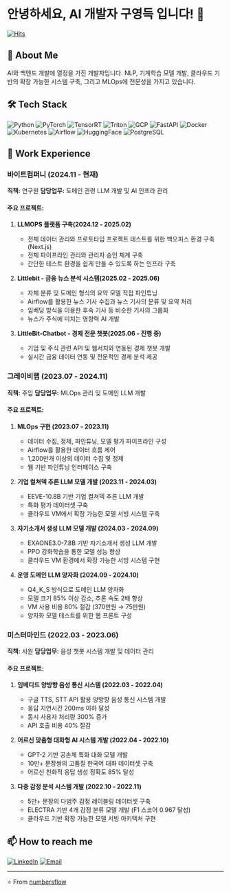 # 안녕하세요, AI 개발자 구영득 입니다! 👋
[![Hits](https://hits.seeyoufarm.com/api/count/incr/badge.svg?url=https%3A%2F%2Fgithub.com%2Fnumbersflow&count_bg=%2379C83D&title_bg=%23555555&icon=&icon_color=%23E7E7E7&title=hits&edge_flat=false)](https://hits.seeyoufarm.com)

## 🚀 About Me
AI와 백엔드 개발에 열정을 가진 개발자입니다. NLP, 기계학습 모델 개발, 클라우드 기반의 확장 가능한 시스템 구축, 그리고 MLOps에 전문성을 가지고 있습니다.

## 🛠 Tech Stack
![Python](https://img.shields.io/badge/-Python-3776AB?style=flat-square&logo=Python&logoColor=white)
![PyTorch](https://img.shields.io/badge/-PyTorch-EE4C2C?style=flat-square&logo=PyTorch&logoColor=white)
![TensorRT](https://img.shields.io/badge/-TensorRT-76B900?style=flat-square&logo=nvidia&logoColor=white)
![Triton](https://img.shields.io/badge/-Triton-76B900?style=flat-square&logo=nvidia&logoColor=white)
![GCP](https://img.shields.io/badge/-GCP-4285F4?style=flat-square&logo=google-cloud&logoColor=white)
![FastAPI](https://img.shields.io/badge/-FastAPI-009688?style=flat-square&logo=fastapi&logoColor=white)
![Docker](https://img.shields.io/badge/-Docker-2496ED?style=flat-square&logo=docker&logoColor=white)
![Kubernetes](https://img.shields.io/badge/-Kubernetes-326CE5?style=flat-square&logo=kubernetes&logoColor=white)
![Airflow](https://img.shields.io/badge/-Airflow-017CEE?style=flat-square&logo=apache-airflow&logoColor=white)
![HuggingFace](https://img.shields.io/badge/-HuggingFace-FFD21E?style=flat-square&logo=huggingface&logoColor=black)
![PostgreSQL](https://img.shields.io/badge/-PostgreSQL-336791?style=flat-square&logo=postgresql&logoColor=white)

## 💼 Work Experience

### 바이트컴퍼니 (2024.11 - 현재)
**직책:** 연구원
**담당업무:** 도메인 관련 LLM 개발 및 AI 인프라 관리

#### 주요 프로젝트:

1. **LLMOPS 플랫폼 구축(2024.12 - 2025.02)**
   - 전체 데이터 관리와 프로토타입 프로젝트 테스트를 위한 백오피스 환경 구축 (Next.js)
   - 전체 파이프라인 관리와 관리자 승인 체계 구축
   - 간단한 테스트 환경을 쉽게 만들 수 있도록 하는 인프라 구축

2. **Littlebit - 금융 뉴스 분석 시스템(2025.02 - 2025.06)**
   - 자체 분류 및 도메인 형식의 요약 모델 직접 파인튜닝
   - Airflow를 활용한 뉴스 기사 수집과 뉴스 기사의 분류 및 요약 처리
   - 임베딩 방식을 이용한 후속 기사 등 비슷한 기사의 그룹화
   - 뉴스가 주식에 미치는 영향력 AI 개발

3. **LittleBit-Chatbot - 경제 전문 챗봇(2025.06 - 진행 중)**
   - 기업 및 주식 관련 API 및 웹서치와 연동된 경제 챗봇 개발
   - 실시간 금융 데이터 연동 및 전문적인 경제 분석 제공

### 그레이비랩 (2023.07 - 2024.11)
**직책:** 주임
**담당업무:** MLOps 관리 및 도메인 LLM 개발

#### 주요 프로젝트:

1. **MLOps 구현 (2023.07 - 2023.11)**
   - 데이터 수집, 정제, 파인튜닝, 모델 평가 파이프라인 구성
   - Airflow를 활용한 데이터 흐름 제어
   - 1,200만개 이상의 데이터 수집 및 정제
   - 웹 기반 파인튜닝 인터페이스 구축

2. **기업 컬쳐덱 추론 LLM 모델 개발 (2023.11 - 2024.03)**
   - EEVE-10.8B 기반 기업 컬쳐덱 추론 LLM 개발
   - 특화 평가 데이터셋 구축
   - 클라우드 VM에서 확장 가능한 모델 서빙 시스템 구축

3. **자기소개서 생성 LLM 모델 개발 (2024.03 - 2024.09)**
   - EXAONE3.0-7.8B 기반 자기소개서 생성 LLM 개발
   - PPO 강화학습을 통한 모델 성능 향상
   - 클라우드 VM 환경에서 확장 가능한 서빙 시스템 구현

4. **운영 도메인 LLM 양자화 (2024.09 - 2024.10)**
   - Q4_K_S 방식으로 도메인 LLM 양자화
   - 모델 크기 85% 이상 감소, 추론 속도 2배 향상
   - VM 사용 비용 80% 절감 (370만원 → 75만원)
   - 양자화 모델 테스트를 위한 웹 프론트 구성

### 미스터마인드 (2022.03 - 2023.06)
**직책:** 사원
**담당업무:** 음성 챗봇 시스템 개발 및 데이터 관리

#### 주요 프로젝트:

1. **임베디드 양방향 음성 통신 시스템 (2022.03 - 2022.04)**
   - 구글 TTS, STT API 활용 양방향 음성 통신 시스템 개발
   - 응답 지연시간 200ms 이하 달성
   - 동시 사용자 처리량 300% 증가
   - API 호출 비용 40% 절감

2. **어르신 맞춤형 대화형 AI 시스템 개발 (2022.04 - 2022.10)**
   - GPT-2 기반 공손체 특화 대화 모델 개발
   - 10만+ 문장쌍의 고품질 한국어 대화 데이터셋 구축
   - 어르신 친화적 응답 생성 정확도 85% 달성

3. **다중 감정 분석 시스템 개발 (2022.10 - 2022.11)**
   - 5만+ 문장의 다범주 감정 레이블링 데이터셋 구축
   - ELECTRA 기반 4개 감정 분류 모델 개발 (F1 스코어 0.967 달성)
   - 클라우드 기반 확장 가능한 모델 서빙 아키텍처 구현


## 📫 How to reach me
[![LinkedIn](https://img.shields.io/badge/-LinkedIn-0077B5?style=flat-square&logo=linkedin&logoColor=white)](Your_LinkedIn_URL)
[![Email](https://img.shields.io/badge/-Email-D14836?style=flat-square&logo=gmail&logoColor=white)](mailto:eriko20190801@gmail.com)

---
⭐️ From [numbersflow](https://github.com/numbersflow)
